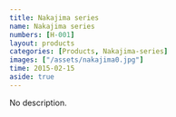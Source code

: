 ```yaml
---
title: Nakajima series
name: Nakajima series
numbers: [H-001]
layout: products
categories: [Products, Nakajima-series]
images: ["/assets/nakajima0.jpg"]
time: 2015-02-15
aside: true
---
```


No description.

